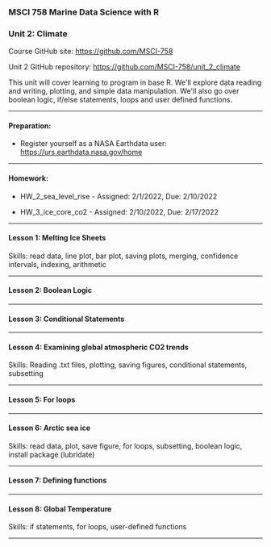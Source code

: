 ### MSCI 758 Marine Data Science with R
### Unit 2: Climate

Course GitHub site: https://github.com/MSCI-758

Unit 2 GitHub repository: https://github.com/MSCI-758/unit_2_climate

This unit will cover learning to program in base R. We'll explore data reading and writing, plotting, and simple data manipulation. We'll also go over boolean logic, if/else statements, loops and user defined functions.

***

#### Preparation:

-  Register yourself as a NASA Earthdata user: https://urs.earthdata.nasa.gov/home

***

#### Homework: 

-  HW_2_sea_level_rise - Assigned: 2/1/2022, Due: 2/10/2022

-  HW_3_ice_core_co2 - Assigned: 2/10/2022, Due: 2/17/2022

***

#### Lesson 1: Melting Ice Sheets
Skills: read data, line plot, bar plot, saving plots, merging, confidence intervals, indexing, arithmetic

***

#### Lesson 2: Boolean Logic

***

#### Lesson 3: Conditional Statements

***

#### Lesson 4: Examining global atmospheric CO2 trends
Skills: Reading .txt files, plotting, saving figures, conditional statements, subsetting

***

#### Lesson 5: For loops

***

#### Lesson 6: Arctic sea ice
Skills: read data, plot, save figure, for loops, subsetting, boolean logic, install package (lubridate)

***

#### Lesson 7: Defining functions

***

#### Lesson 8: Global Temperature
Skills: if statements, for loops, user-defined functions

***

